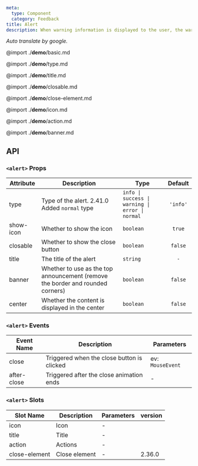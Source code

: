 ```yaml
meta:
  type: Component
  category: Feedback
title: Alert
description: When warning information is displayed to the user, the warning prompt is used to display the information that needs attention.
```

_Auto translate by google._

@import ./**demo**/basic.md

@import ./**demo**/type.md

@import ./**demo**/title.md

@import ./**demo**/closable.md

@import ./**demo**/close-element.md

@import ./**demo**/icon.md

@import ./**demo**/action.md

@import ./**demo**/banner.md

## API

### `<alert>` Props

| Attribute | Description                                                                    | Type                                            | Default  |
| --------- | ------------------------------------------------------------------------------ | ----------------------------------------------- | :------: |
| type      | Type of the alert. 2.41.0 Added `normal` type                                  | `info \| success \| warning \| error \| normal` | `'info'` |
| show-icon | Whether to show the icon                                                       | `boolean`                                       |  `true`  |
| closable  | Whether to show the close button                                               | `boolean`                                       | `false`  |
| title     | The title of the alert                                                         | `string`                                        |   `-`    |
| banner    | Whether to use as the top announcement (remove the border and rounded corners) | `boolean`                                       | `false`  |
| center    | Whether the content is displayed in the center                                 | `boolean`                                       | `false`  |

### `<alert>` Events

| Event Name  | Description                                | Parameters       |
| ----------- | ------------------------------------------ | ---------------- |
| close       | Triggered when the close button is clicked | ev: `MouseEvent` |
| after-close | Triggered after the close animation ends   | -                |

### `<alert>` Slots

| Slot Name     | Description   | Parameters | version |
| ------------- | ------------- | ---------- | :------ |
| icon          | Icon          | -          |         |
| title         | Title         | -          |         |
| action        | Actions       | -          |         |
| close-element | Close element | -          | 2.36.0  |
